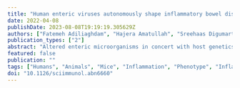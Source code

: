 ```yaml
---
title: "Human enteric viruses autonomously shape inflammatory bowel disease phenotype through divergent innate immunomodulation"
date: 2022-04-08
publishDate: 2023-08-08T19:19:19.305629Z
authors: ["Fatemeh Adiliaghdam", "Hajera Amatullah", "Sreehaas Digumarthi", "Tahnee L. Saunders", "Raza-Ur Rahman", "Lai Ping Wong", "Ruslan Sadreyev", "Lindsay Droit", "Jean Paquette", "Philippe Goyette", "John D. Rioux", "Richard Hodin", "Kathie A. Mihindukulasuriya", "Scott A. Handley", "Kate L. Jeffrey"]
publication_types: ["2"]
abstract: "Altered enteric microorganisms in concert with host genetics shape inflammatory bowel disease (IBD) phenotypes. However, insight is limited to bacteria and fungi. We found that eukaryotic viruses and bacteriophages (collectively, the virome), enriched from non-IBD, noninflamed human colon resections, actively elicited atypical anti-inflammatory innate immune programs. Conversely, ulcerative colitis or Crohn's disease colon resection viromes provoked inflammation, which was successfully dampened by non-IBD viromes. The IBD colon tissue virome was perturbed, including an increase in the enterovirus B species of eukaryotic picornaviruses, not previously detected in fecal virome studies. Mice humanized with non-IBD colon tissue viromes were protected from intestinal inflammation, whereas IBD virome mice exhibited exacerbated inflammation in a nucleic acid sensing-dependent fashion. Furthermore, there were detrimental consequences for IBD patient-derived intestinal epithelial cells bearing loss-of-function mutations within virus sensor MDA5 when exposed to viromes. Our results demonstrate that innate recognition of IBD or non-IBD human viromes autonomously influences intestinal homeostasis and disease phenotypes. Thus, perturbations in the intestinal virome, or an altered ability to sense the virome due to genetic variation, contribute to the induction of IBD. Harnessing the virome may offer therapeutic and biomarker potential."
featured: false
publication: ""
tags: ["Humans", "Animals", "Mice", "Inflammation", "Phenotype", "Inflammatory Bowel Diseases", "Gastrointestinal Microbiome", "Enterovirus", "Immunomodulation", "Viruses"]
doi: "10.1126/sciimmunol.abn6660"
---
```



